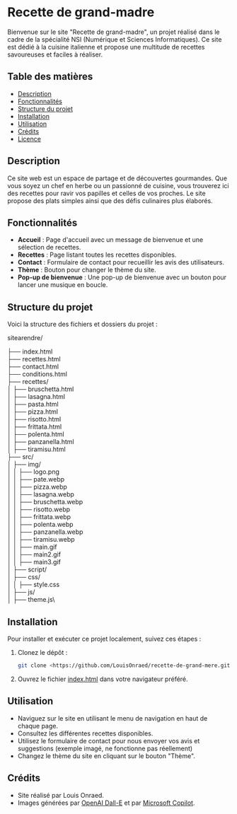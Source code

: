 # Recette de grand-madre

Bienvenue sur le site "Recette de grand-madre", un projet réalisé dans le cadre de la spécialité NSI (Numérique et Sciences Informatiques). Ce site est dédié à la cuisine italienne et propose une multitude de recettes savoureuses et faciles à réaliser.

## Table des matières

- [Description](#description)
- [Fonctionnalités](#fonctionnalités)
- [Structure du projet](#structure-du-projet)
- [Installation](#installation)
- [Utilisation](#utilisation)
- [Crédits](#crédits)
- [Licence](#licence)

## Description

Ce site web est un espace de partage et de découvertes gourmandes. Que vous soyez un chef en herbe ou un passionné de cuisine, vous trouverez ici des recettes pour ravir vos papilles et celles de vos proches. Le site propose des plats simples ainsi que des défis culinaires plus élaborés.

## Fonctionnalités

- **Accueil** : Page d'accueil avec un message de bienvenue et une sélection de recettes.
- **Recettes** : Page listant toutes les recettes disponibles.
- **Contact** : Formulaire de contact pour recueillir les avis des utilisateurs.
- **Thème** : Bouton pour changer le thème du site.
- **Pop-up de bienvenue** : Une pop-up de bienvenue avec un bouton pour lancer une musique en boucle.

## Structure du projet

Voici la structure des fichiers et dossiers du projet :

sitearendre/

├── index.html\
├── recettes.html\
├── contact.html\
├── conditions.html\
├── recettes/\
│   ├── bruschetta.html\
│   ├── lasagna.html\
│   ├── pasta.html\
│   ├── pizza.html\
│   ├── risotto.html\
│   ├── frittata.html\
│   ├── polenta.html\
│   ├── panzanella.html\
│   ├── tiramisu.html\
├── src/\
│   ├── img/\
│   │   ├── logo.png\
│   │   ├── pate.webp\
│   │   ├── pizza.webp\
│   │   ├── lasagna.webp\
│   │   ├── bruschetta.webp\
│   │   ├── risotto.webp\
│   │   ├── frittata.webp\
│   │   ├── polenta.webp\
│   │   ├── panzanella.webp\
│   │   ├── tiramisu.webp\
│   │   ├── main.gif\
│   │   ├── main2.gif\
│   │   ├── main3.gif\
│   ├── script/\
│       ├── css/\
│       │   ├── style.css\
│       ├── js/\
│           ├── theme.js\

## Installation

Pour installer et exécuter ce projet localement, suivez ces étapes :

1. Clonez le dépôt :
    ```bash
    git clone <https://github.com/LouisOnraed/recette-de-grand-mere.git>
    ```

2. Ouvrez le fichier [index.html](https://github.com/LouisOnraed/recette-de-grand-mere/blob/main/index.html) dans votre navigateur préféré.

## Utilisation

- Naviguez sur le site en utilisant le menu de navigation en haut de chaque page.
- Consultez les différentes recettes disponibles.
- Utilisez le formulaire de contact pour nous envoyer vos avis et suggestions (exemple imagé, ne fonctionne pas réellement)
- Changez le thème du site en cliquant sur le bouton "Thème".

## Crédits

- Site réalisé par Louis Onraed.
- Images générées par [OpenAI Dall-E](https://openai.com/index/dall-e-3/) et par [Microsoft Copilot](https://copilot.microsoft.com/).
